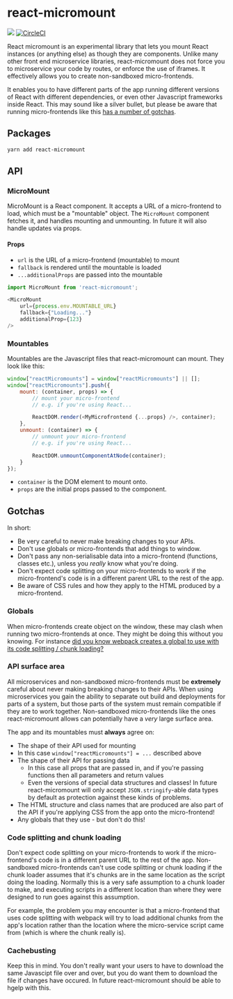# react-micromount

<a href="https://www.npmjs.com/package/react-micromount"><img src="https://img.shields.io/npm/v/react-micromount.svg?style=flat-square"></a>
[![CircleCI](https://circleci.com/gh/92green/react-micromount/tree/master.svg?style=shield)](https://circleci.com/gh/92green/react-micromount/tree/master)

React micromount is an experimental library that lets you mount React instances (or anything else) as though they are components. Unlike many other front end microservice libraries, react-micromount does not force you to microservice your code by routes, or enforce the use of iframes. It effectively allows you to create non-sandboxed micro-frontends.

It enables you to have different parts of the app running different versions of React with different dependencies, or even other Javascript frameworks inside React.
This may sound like a silver bullet, but please be aware that running micro-frontends like this [has a number of gotchas](#Gotchas).

## Packages

```bash
yarn add react-micromount
```

## API

### MicroMount

MicroMount is a React component. It accepts a URL of a micro-frontend to load, which must be a "mountable" object. The `MicroMount` component fetches it, and handles mounting and unmounting. In future it will also handle updates via props.

#### Props

- `url` is the URL of a micro-frontend (mountable) to mount
- `fallback` is rendered until the mountable is loaded
- `...additionalProps` are passed into the mountable

```js
import MicroMount from 'react-micromount';

<MicroMount
    url={process.env.MOUNTABLE_URL}
    fallback={"Loading..."}
    additionalProp={123}
/>
```

### Mountables

Mountables are the Javascript files that react-micromount can mount. They look like this:

```js
window["reactMicromounts"] = window["reactMicromounts"] || [];
window["reactMicromounts"].push({
    mount: (container, props) => {
        // mount your micro-frontend
        // e.g. if you're using React...

        ReactDOM.render(<MyMicrofrontend {...props} />, container);
    },
    unmount: (container) => {
        // unmount your micro-frontend
        // e.g. if you're using React...

        ReactDOM.unmountComponentAtNode(container);
    }
});

```

- `container` is the DOM element to mount onto.
- `props` are the initial props passed to the component.

## Gotchas

In short:

- Be very careful to never make breaking changes to your APIs.
- Don't use globals or micro-frontends that add things to window.
- Don't pass any non-serialisable data into a micro-frontend (functions, classes etc.), unless you *really* know what you're doing.
- Don't expect code splitting on your micro-frontends to work if the micro-frontend's code is in a different parent URL to the rest of the app.
- Be aware of CSS rules and how they apply to the HTML produced by a micro-frontend.

### Globals

When micro-frontends create object on the window, these may clash when running two micro-frontends at once. They might be doing this without you knowing. For instance [did you know webpack creates a global to use with its code splitting / chunk loading?](https://github.com/webpack/docs/wiki/configuration#outputjsonpfunction)

### API surface area

All microservices and non-sandboxed micro-frontends must be **extremely** careful about never making breaking changes to their APIs. When using microservices you gain the ability to separate out build and deployments for parts of a system, but those parts of the system must remain compatible if they are to work together.
Non-sandboxed micro-frontends like the ones react-micromount allows can potentially have a *very* large surface area.

The app and its mountables must **always** agree on:
- The shape of their API used for mounting
 - In this case `window["reactMicromounts"] = ...` described above
- The shape of their API for passing data
  - In this case all props that are passed in, and if you're passing functions then all parameters and return values
  - Even the versions of special data structures and classes! In future react-micromount will only accept `JSON.stringify`-able data types by default as protection against these kinds of problems.
- The HTML structure and class names that are produced are also part of the API if you're applying CSS from the app onto the micro-frontend!
- Any globals that they use - but don't do this!

### Code splitting and chunk loading

Don't expect code splitting on your micro-frontends to work if the micro-frontend's code is in a different parent URL to the rest of the app. Non-sandboxed micro-frontends can't use code splitting or chunk loading if the chunk loader assumes that it's chunks are in the same location as the script doing the loading. Normally this is a very safe assumption to a chunk loader to make, and executing scripts in a different location than where they were designed to run goes against this assumption.

For example, the problem you may encounter is that a micro-frontend that uses code splitting with webpack will try to load additional chunks from the app's location rather than the location where the micro-service script came from (which is where the chunk really is).

### Cachebusting

Keep this in mind. You don't really want your users to have to download the same Javascipt file over and over, but you do want them to download the file if changes have occured. In future react-micromount should be able to hgelp with this.
